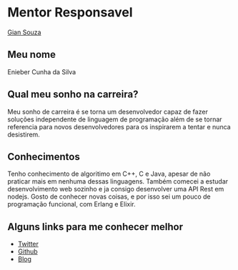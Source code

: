 # Mentor Responsavel

[Gian Souza](/profiles/mentors/profiles/gian_souza.md)

## Meu nome

Enieber Cunha da Silva

## Qual meu sonho na carreira?

Meu sonho de carreira é se torna um desenvolvedor capaz de fazer soluções independente de linguagem de programação 
além de se tornar referencia para novos desenvolvedores para os inspirarem a tentar e nunca desistirem.

## Conhecimentos

Tenho conhecimento de algoritimo em C++, C e Java, apesar de não praticar mais em nenhuma dessas linguagens. Também 
comecei a estudar desenvolvimento web sozinho e ja consigo desenvolver uma API Rest em nodejs. Gosto de conhecer novas
coisas, e por isso sei um pouco de programação funcional, com Erlang e Elixir.

## Alguns links para me conhecer melhor

- [Twitter](https://twitter.com/enieber)
- [Github](https://github.com/enieber)
- [Blog](https://enieber.github.io/)
